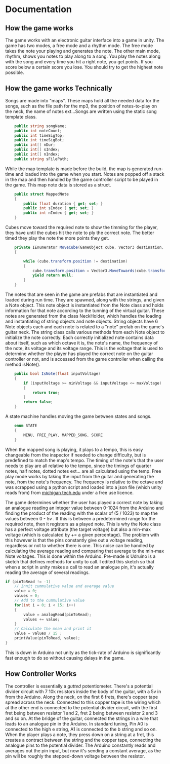 # Documentation

## How the game works
The game works with an electronic guitar interface into a game in unity. The game has two modes, a free mode and a rhythm mode. The free mode takes the note your playing and generates the note. The other main mode, rhythm, shows you notes to play along to a song. You play the notes along with the song and every time you hit a right note, you get points. If you score below a certain score you lose. You should try to get the highest note possible.
## How the game works Technically
Songs are made into "maps". These maps hold all the needed data for the songs, such as the file path for the mp3, the position of notes-to-play on the neck, the name of notes ext...Songs are written using the static song template class. 
```c#
    public string songName;
    public int noteCount;
    public int timeSigTop;
    public int timeSigBot;
    public int[] nDur;
    public int[] sIndex;
    public int[] nIndex;
    public string sFilePath;
```
While the map template is made before the build, the map is generated run-time and loaded into the game when you start. Notes are popped off a stack in the map and then handled by the game controller script to be played in the game. This map note data is stored as a struct. 
```c#
    public struct MappedNote
    {
        public float duration { get; set; }
        public int sIndex { get; set; }
        public int nIndex { get; set; }
    }
```
Cubes move toward the required note to show the timming for the player, they have until the cubes hit the note to ply the correct note. The better timed they play the note the more points they get. 
```c#
    private IEnumerator MoveCube(GameObject cube, Vector3 destination, float speed)
    {

        while (cube.transform.position != destination)
        {
            cube.transform.position = Vector3.MoveTowards(cube.transform.position, destination, speed * Time.deltaTime);
            yield return null;
        }
    }
```
The notes that are seen in the game are prefabs that are instantiated and loaded during run time. They are spawned, along with the strings, and given a Note object. This note object is instantiated from the Note class and holds information for that note according to the tunning of the virtual guitar. These notes are generated from the class NeckHolder, which handles the loading and instantiating of string objects and note objects. String objects have 6 Note objects each and each note is related to a "note" prefab on the game's guitar neck. The string class calls various methods from each Note object to initialize the note correctly. Each correctly initialized note contains data about itself, such as which octave it is, the note's name, the frequency of the note, its voltage and its voltage range. This is the voltage that is used to determine whether the player has played the correct note on the guitar controller or not, and is accessed from the game controller when calling the method isNote(). 
```c#
    public bool IsNote(float inputVoltage)
    {
        if (inputVoltage >= minVoltage && inputVoltage <= maxVoltage)
        {
            return true;
        }
        return false;
    }
```
A state machine handles moving the game between states and songs. 
```c#
    enum STATE
    {
        MENU, FREE_PLAY, MAPPED_SONG, SCORE
    }
```
When the mapped song is playing, it plays to a tempo, this is easy changeable from the inspector if needed to change difficulty, but is predefined to match the map's tempo. The timing of the note's that the user needs to play are all relative to the tempo, since the timings of quarter notes, half notes, dotted notes ext... are all calculated using the temp. Free play mode works by taking the input from the guitar and generating the note, from the note's frequency. The frequency is relative to the octave and was scrapped using a python script and loaded into a json file (which unity reads from) from [michigan tech.edu](https://pages.mtu.edu/~suits/notefreqs.html) under a free use licence.

The game determines whether the user has played a correct note by taking an analogue reading an integer value between 0-1024 from the Arduino and finding the product of the reading with the scalar of (5 / 1023) to map the values between 0 - 5v . If this is between a predetermined range for the required note, then it registers as a played note. This is why the Note class has a perfect voltage attribute (the target voltage) but also a min-max voltage (which is calculated by += a given percentage). The problem with this however is that the pins constantly give out a voltage reading, regardless or not to whether there is one. This noise can be handled by calculating the average reading and comparing that average to the min-max Note voltages. This is done within the Arduino. Pre-made is Udruino is a sketch that defines methods for unity to call. I edited this sketch so that when a script in unity makes a call to read an analogue pin, it's actually reading the average of several readings. 
```c++
if (pinToRead != -1)
	// Innit cummulative value and average value
	value = 0;
	values = 0;
	// Add to the cummulative value
	for(int i = 0; i < 15; i++)
	{
		value = analogRead(pinToRead);
		values += value;
	}
	// Calculate the mean and print it
	value = values / 15 ;
	printValue(pinToRead, value);
}
```
This is down in Arduino not unity as the tick-rate of Arduino is significantly fast enough to do so without causing delays in the game.

## How Controller Works

The controller is essentially a *gutted* potentiometer. There's a potential divider circuit with 7 10k resistors inside the body of the guitar, with a 5v in from the Arduino. Along the neck, on the first 6 frets, there's copper tape spread across the neck. Connected to this copper tape is the wiring which at the other end is connected to the potential divider circuit, with the first fret being between resistor 1 and 2, fret 2 being between resistor 2 and 3 and so on. At the bridge of the guitar, connected the strings in a wire that leads to an analogue pin in the Arduino. In standard tuning, Pin A0 is connected to the high e string, A1 is connected to the b string and so on. When the player plays a note, they press down on a string at a fret, this creates a contract between the string and the copper tape, connecting the analogue pins to the potential divider. The Arduino constantly reads and averages out the pin input, but now it's sending a constant average, as the pin will be roughly the stepped-down voltage between the resistor.
